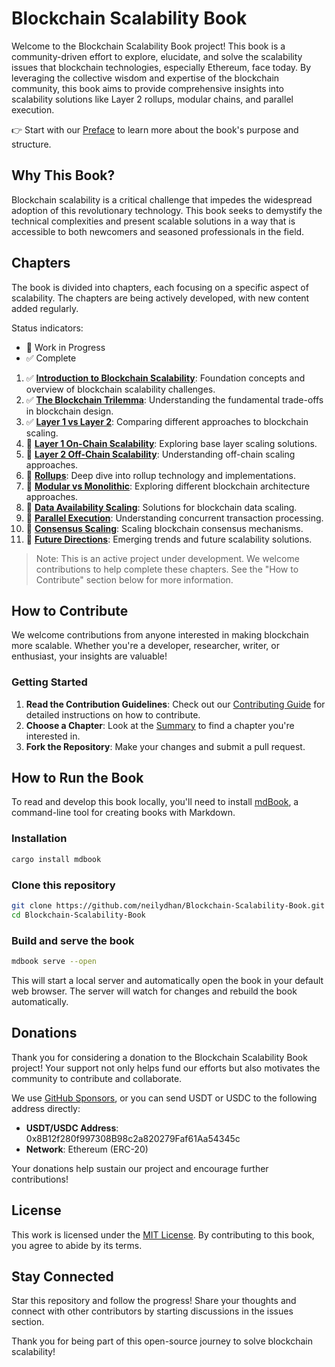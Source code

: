 # Blockchain Scalability Book

Welcome to the Blockchain Scalability Book project! This book is a community-driven effort to explore, elucidate, and solve the scalability issues that blockchain technologies, especially Ethereum, face today. By leveraging the collective wisdom and expertise of the blockchain community, this book aims to provide comprehensive insights into scalability solutions like Layer 2 rollups, modular chains, and parallel execution.

👉 Start with our [Preface](chapters/00_preface.md) to learn more about the book's purpose and structure.

## Why This Book?
Blockchain scalability is a critical challenge that impedes the widespread adoption of this revolutionary technology. This book seeks to demystify the technical complexities and present scalable solutions in a way that is accessible to both newcomers and seasoned professionals in the field.

## Chapters
The book is divided into chapters, each focusing on a specific aspect of scalability. The chapters are being actively developed, with new content added regularly.

Status indicators: 
- 🚧 Work in Progress
- ✅ Complete

1. ✅ **[Introduction to Blockchain Scalability](chapters/01_introduction.md)**: Foundation concepts and overview of blockchain scalability challenges.
2. ✅ **[The Blockchain Trilemma](chapters/02_blockchain_trilemma.md)**: Understanding the fundamental trade-offs in blockchain design.
3. ✅ **[Layer 1 vs Layer 2](chapters/03_layer_1_vs_layer_2.md)**: Comparing different approaches to blockchain scaling.
4. 🚧 **[Layer 1 On-Chain Scalability](chapters/04_layer_1_on_chain_scalability.md)**: Exploring base layer scaling solutions.
5. 🚧 **[Layer 2 Off-Chain Scalability](chapters/05_layer_2_off_chain_scalability.md)**: Understanding off-chain scaling approaches.
6. 🚧 **[Rollups](chapters/06_rollups.md)**: Deep dive into rollup technology and implementations.
7. 🚧 **[Modular vs Monolithic](chapters/07_modular_vs_monolithic.md)**: Exploring different blockchain architecture approaches.
8. 🚧 **[Data Availability Scaling](chapters/08_data_availability_scaling.md)**: Solutions for blockchain data scaling.
9. 🚧 **[Parallel Execution](chapters/09_parallel_execution.md)**: Understanding concurrent transaction processing.
10. 🚧 **[Consensus Scaling](chapters/10_consensus_scalling.md)**: Scaling blockchain consensus mechanisms.
11. 🚧 **[Future Directions](chapters/11_future_directions.md)**: Emerging trends and future scalability solutions.

> Note: This is an active project under development. We welcome contributions to help complete these chapters. See the "How to Contribute" section below for more information.


## How to Contribute
We welcome contributions from anyone interested in making blockchain more scalable. Whether you're a developer, researcher, writer, or enthusiast, your insights are valuable!

### Getting Started
1. **Read the Contribution Guidelines**: Check out our [Contributing Guide](CONTRIBUTING.md) for detailed instructions on how to contribute.
2. **Choose a Chapter**: Look at the [Summary](SUMMARY.md) to find a chapter you're interested in.
3. **Fork the Repository**: Make your changes and submit a pull request.

## How to Run the Book
To read and develop this book locally, you'll need to install [mdBook](https://rust-lang.github.io/mdBook/), a command-line tool for creating books with Markdown.

### Installation
```bash
cargo install mdbook
```
### Clone this repository
```bash
git clone https://github.com/neilydhan/Blockchain-Scalability-Book.git
cd Blockchain-Scalability-Book
```
### Build and serve the book
```bash
mdbook serve --open
```
This will start a local server and automatically open the book in your default web browser. The server will watch for changes and rebuild the book automatically.

## Donations

Thank you for considering a donation to the Blockchain Scalability Book project! Your support not only helps fund our efforts but also motivates the community to contribute and collaborate.

We use [GitHub Sponsors](https://github.com/sponsors/neilydhan), or you can send USDT or USDC to the following address directly:

- **USDT/USDC Address**: 0x8B12f280f997308B98c2a820279Faf61Aa54345c
- **Network**: Ethereum (ERC-20)

Your donations help sustain our project and encourage further contributions!

## License
This work is licensed under the [MIT License](LICENSE.md). By contributing to this book, you agree to abide by its terms.

## Stay Connected
Star this repository and follow the progress! Share your thoughts and connect with other contributors by starting discussions in the issues section.

Thank you for being part of this open-source journey to solve blockchain scalability!